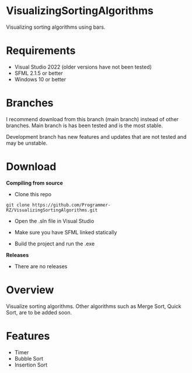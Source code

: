 # VisualizingSortingAlgorithms
Visualizing sorting algorithms using bars.

# Requirements
- Visual Studio 2022 (older versions have not been tested)
- SFML 2.1.5 or better
- Windows 10 or better

# Branches
I recommend download from this branch (main branch) instead of other branches. Main branch is has been tested and is the most stable.

Development branch has new features and updates that are not tested and may be unstable.

# Download

**Compiling from source**

- Clone this repo
```
git clone https://github.com/Programmer-RZ/VisualizingSortingAlgorithms.git
```
- Open the .sln file in Visual Studio
- Make sure you have SFML linked statically

- Build the project and run the .exe

**Releases**

- There are no releases


# Overview
Visualize sorting algorithms. Other algorithms such as Merge Sort, Quick Sort, are to be added soon.

# Features
- Timer
- Bubble Sort
- Insertion Sort
